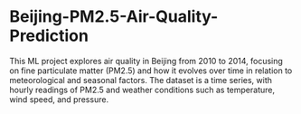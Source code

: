 # Beijing-PM2.5-Air-Quality-Prediction
This ML project explores air quality in Beijing from 2010 to 2014, focusing on fine particulate matter (PM2.5)                and how it evolves over time in relation to meteorological and seasonal factors.               The dataset is a time series, with hourly readings of PM2.5 and weather conditions such as temperature, wind speed, and pressure.
